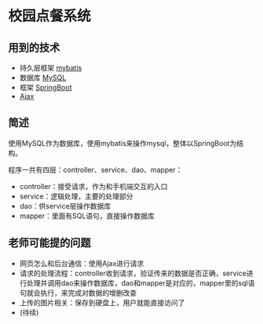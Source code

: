 # 校园点餐系统

## 用到的技术
* 持久层框架 [mybatis](https://www.w3cschool.cn/mybatis/)
* 数据库 [MySQL](https://www.runoob.com/mysql/mysql-tutorial.html)
* 框架 [SpringBoot](https://baike.baidu.com/item/Spring%20Boot/20249767?fr=aladdin)
* [Ajax](https://developer.mozilla.org/zh-CN/docs/Web/Guide/AJAX)

## 简述
使用MySQL作为数据库，使用mybatis来操作mysql，整体以SpringBoot为结构。

程序一共有四层：controller、service、dao、mapper：
* controller：接受请求，作为和手机端交互的入口
* service：逻辑处理，主要的处理部分
* dao：供service层操作数据库
* mapper：里面有SQL语句，直接操作数据库

## 老师可能提的问题
* 网页怎么和后台通信：使用Ajax进行请求
* 请求的处理流程：controller收到请求，验证传来的数据是否正确，service进行处理并调用dao来操作数据库，dao和mapper是对应的，mapper里的sql语句就会执行，来完成对数据的增删改查
* 上传的图片相关：保存到硬盘上，用户就能直接访问了
* (待续)